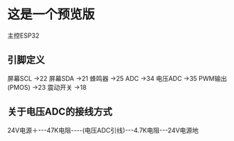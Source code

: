 # 这是一个预览版
主控ESP32

## 引脚定义
屏幕SCL         ->22
屏幕SDA         ->21
蜂鸣器          ->25
ADC             ->34
电压ADC         ->35
PWM输出(PMOS)   ->23
震动开关        ->18

## 关于电压ADC的接线方式
24V电源＋---47K电阻----(电压ADC引线)---4.7K电阻---24V电源地